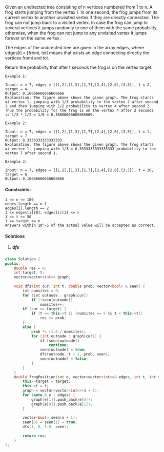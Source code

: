 Given an undirected tree consisting of n vertices numbered from 1 to n. A frog starts jumping from the vertex 1. In one second, the frog jumps from its current vertex to another unvisited vertex if they are directly connected. The frog can not jump back to a visited vertex. In case the frog can jump to several vertices it jumps randomly to one of them with the same probability, otherwise, when the frog can not jump to any unvisited vertex it jumps forever on the same vertex. 

The edges of the undirected tree are given in the array edges, where edges[i] = [fromi, toi] means that exists an edge connecting directly the vertices fromi and toi.

Return the probability that after t seconds the frog is on the vertex target.

 

```
Example 1:

Input: n = 7, edges = [[1,2],[1,3],[1,7],[2,4],[2,6],[3,5]], t = 2, target = 4
Output: 0.16666666666666666 
Explanation: The figure above shows the given graph. The frog starts at vertex 1, jumping with 1/3 probability to the vertex 2 after second 1 and then jumping with 1/2 probability to vertex 4 after second 2. Thus the probability for the frog is on the vertex 4 after 2 seconds is 1/3 * 1/2 = 1/6 = 0.16666666666666666. 

Example 2:

Input: n = 7, edges = [[1,2],[1,3],[1,7],[2,4],[2,6],[3,5]], t = 1, target = 7
Output: 0.3333333333333333
Explanation: The figure above shows the given graph. The frog starts at vertex 1, jumping with 1/3 = 0.3333333333333333 probability to the vertex 7 after second 1. 

Example 3:

Input: n = 7, edges = [[1,2],[1,3],[1,7],[2,4],[2,6],[3,5]], t = 20, target = 6
Output: 0.16666666666666666
```

 

#### Constraints:

    1 <= n <= 100
    edges.length == n-1
    edges[i].length == 2
    1 <= edges[i][0], edges[i][1] <= n
    1 <= t <= 50
    1 <= target <= n
    Answers within 10^-5 of the actual value will be accepted as correct.


#### Solutions


1. ##### dfs

```c++
class Solution {
public:
    double res = 0;
    int target, t;
    vector<vector<int>> graph;
    
    void dfs(int cur, int t, double prob, vector<bool> & seen) {
        int numsites = 0;
        for (int outnode : graph[cur])
            if (!seen[outnode])
                numsites++;
        if (cur == target) {
            if (t == this->t || (numsites == 0 && t < this->t))
                res += prob;
        }
        else {
            prob *= (1.0 / numsites);
            for (int outnode : graph[cur]) {
                if (seen[outnode])
                    continue;
                seen[outnode] = true;
                dfs(outnode, t + 1, prob, seen);
                seen[outnode] = false;
            }
        }
    }
    double frogPosition(int n, vector<vector<int>>& edges, int t, int target) {
        this->target = target;
        this->t = t;
        graph = vector<vector<int>>(n + 1);
        for (auto & e : edges) {
            graph[e[1]].push_back(e[0]);
            graph[e[0]].push_back(e[1]);
        }
        
        vector<bool> seen(n + 1);
        seen[0] = seen[1] = true;
        dfs(1, 0, 1.0, seen);
        
        return res;
    }
};
```